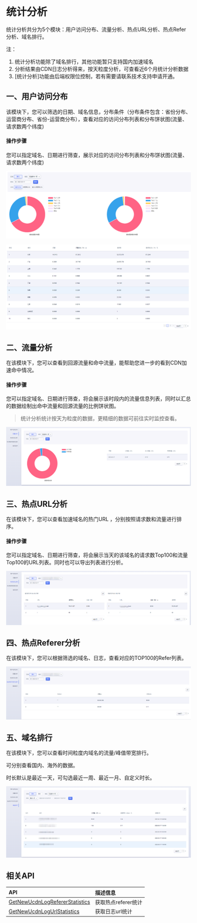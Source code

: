 # 统计分析

统计分析共分为5个模块：用户访问分布、流量分析、热点URL分析、热点Refer分析、域名排行。

注：

1. 统计分析功能除了域名排行，其他功能暂只支持国内加速域名
2. 分析结果由CDN日志分析得来，按天粒度分析，可查看近6个月统计分析数据
3. [统计分析]功能由后端权限位控制，若有需要请联系技术支持申请开通。

## 一、用户访问分布

该模块下，您可以筛选的日期、域名信息，分布条件（分布条件包含：省份分布、运营商分布、省份-运营商分布），查看对应的访问分布列表和分布饼状图(流量、请求数两个纬度)

#### 操作步骤

您可以指定域名、日期进行筛查，展示对应的访问分布列表和分布饼状图(流量、请求数两个纬度)

![2022-统计分析-用户访问分布-1](../images/2022-统计分析-用户访问分布-1.png)

![2022-统计分析-用户访问分布-2](../images/2022-统计分析-用户访问分布-2.png)

## 二、流量分析

在该模块下，您可以查看到回源流量和命中流量，能帮助您进一步的看到CDN加速命中情况。

#### 操作步骤

您可以指定域名、日期进行筛查，将会展示该时段内的流量信息列表，同时以汇总的数据绘制出命中流量和回源流量的比例饼状图。

>统计分析统计按天为粒度的数据，更精细的数据可前往实时监控查看。

![2022-统计分析-流量分析](../images/2022-统计分析-流量分析.png)

## 三、热点URL分析

在该模块下，您可以查看加速域名的热门URL ，分别按照请求数和流量进行排序。

#### 操作步骤

您可以指定域名、日期进行筛查，将会展示当天的该域名的请求数Top100和流量Top100的URL列表。同时也可以导出列表进行分析。

![2022-统计分析-热点URL分析](../images/2022-统计分析-热点URL分析.png)

## 四、热点Referer分析

在该模块下，您可以根据筛选的域名、日志，查看对应的TOP100的Refer列表。

![2022-统计分析-热点referer分析](../images/2022-统计分析-热点referer分析.png)

## 五、域名排行

在该模块下，您可以查看时间粒度内域名的流量/峰值带宽排行。

可分别查看国内、海外的数据。

时长默认是最近一天，可勾选最近一周、最近一月、自定义时长。

![2022-统计分析-域名排行.png](../images/2022-统计分析-域名排行.png)

## 相关API

| API | 描述信息 |
|:---|:---|
|[GetNewUcdnLogRefererStatistics](api/ucdn-api/get_new_ucdn_log_referer_statistics)|获取热点referer统计|
|[GetNewUcdnLogUrlStatistics](api/ucdn-api/get_new_ucdn_log_url_statistics)|获取日志url统计|

